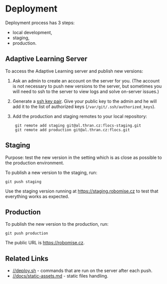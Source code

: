 # Deployment

Deployment process has 3 steps:
* local development,
* staging,
* production.


## Adaptive Learning Server

To access the Adaptive Learning server and publish new versions:

1. Ask an admin to create an account on the server for you.
   (The account is not necessary to push new versions to the server,
    but sometimes you will need to ssh to the server
    to view logs and solve on-server issues.)

2. Generate a [ssh key pair](https://help.github.com/articles/generating-a-new-ssh-key-and-adding-it-to-the-ssh-agent/).
  Give your public key to the admin and he will add it to the list of authorized keys
  (`/var/git/.ssh/authorized_keys`).

2. Add the production and staging remotes to your local repository:

        git remote add staging git@al.thran.cz:flocs-staging.git
        git remote add production git@al.thran.cz:flocs.git


## Staging

Purpose: test the new version in the setting which is as close as possible to the production environment.


To publish a new version to the staging, run:
```
git push staging
```

Use the staging version running at https://staging.robomise.cz
to test that everything works as expected.


## Production

To publish the new version to the production, run:
```
git push production
```

The public URL is https://robomise.cz.
<!-- (...) for Czech localization and https://en.robomise.cz/ for English localization. -->


## Related Links
* [//deploy.sh](../deploy.sh) - commands that are run on the server after each push.
* [//docs/static-assets.md](./static-assets.md) - static files handling.
